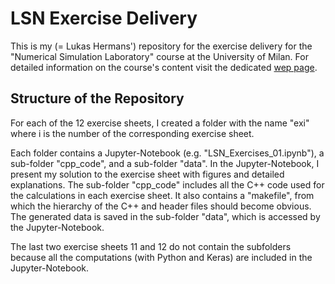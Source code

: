 # LSN Exercise Delivery

This is my (= Lukas Hermans') repository for the exercise delivery for the "Numerical Simulation Laboratory" course at the University of Milan. For detailed information on the course's content visit the dedicated [wep page](https://www.unimi.it/en/education/degree-programme-courses/2021/numerical-simulation-laboratory).

## Structure of the Repository
For each of the 12 exercise sheets, I created a folder with the name "exi" where i is the number of the corresponding exercise sheet. 

Each folder contains a Jupyter-Notebook (e.g. "LSN_Exercises_01.ipynb"), a sub-folder "cpp_code", and a sub-folder "data". In the Jupyter-Notebook, I present my solution to the exercise sheet with figures and detailed explanations. The sub-folder "cpp_code" includes all the C++ code used for the calculations in each exercise sheet. It also contains a "makefile", from which the hierarchy of the C++ and header files should become obvious. The generated data is saved in the sub-folder "data", which is accessed by the Jupyter-Notebook.

The last two exercise sheets 11 and 12 do not contain the subfolders because all the computations (with Python and Keras) are included in the Jupyter-Notebook.
